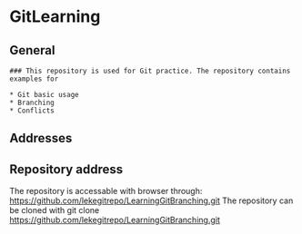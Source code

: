 # GitLearning

## General

    ### This repository is used for Git practice. The repository contains examples for

    * Git basic usage
    * Branching
    * Conflicts

## Addresses

## Repository address
  The repository is accessable with browser through: https://github.com/lekegitrepo/LearningGitBranching.git
  The repository can be cloned with
  git clone https://github.com/lekegitrepo/LearningGitBranching.git

